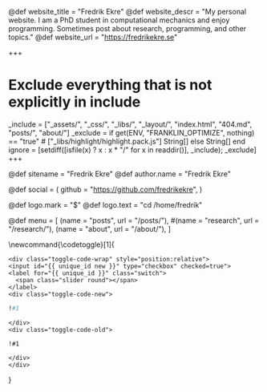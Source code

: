 <!-- RSS settings -->

@def website_title = "Fredrik Ekre"
@def website_descr = "My personal website. I am a PhD student in computational mechanics and enjoy programming. Sometimes post about research, programming, and other topics."
@def website_url = "https://fredrikekre.se"

+++
# Exclude everything that is not explicitly in include
_include = ["_assets/", "_css/", "_libs/", "_layout/", "index.html", "404.md", "posts/", "about/"]
_exclude = if get(ENV, "FRANKLIN_OPTIMIZE", nothing) == "true"
        # ["_libs/highlight/highlight.pack.js"]
        String[]
    else
        String[]
    end
ignore = [setdiff([isfile(x) ? x : x * "/" for x in readdir()], _include); _exclude]
+++



<!-- Theme specific options -->
<!-- @def title = "Fredrik Ekre" -->
@def sitename = "Fredrik Ekre"
@def author.name = "Fredrik Ekre"

<!-- Social icons -->
@def social = (
        github = "https://github.com/fredrikekre",
    )

<!-- Logo -->
@def logo.mark = "\$"
@def logo.text = "cd /home/fredrik"

<!-- Menu -->
@def menu = [
        (name = "posts", url = "/posts/"),
        #(name = "research", url = "/research/"),
        (name = "about", url = "/about/"),
    ]


\newcommand{\codetoggle}[1]{
~~~
<div class="toggle-code-wrap" style="position:relative">
<input id="{{ unique_id new }}" type="checkbox" checked=true">
<label for="{{ unique_id }}" class="switch">
  <span class="slider round"></span>
</label>
<div class="toggle-code-new">
~~~
`````julia
!#1
`````
~~~
</div>
<div class="toggle-code-old">
~~~
`````julia-old
!#1
`````
~~~
</div>
</div>
~~~
}
